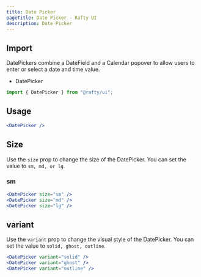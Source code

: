 ```yaml
---
title: Date Picker
pageTitle: Date Picker - Rafty UI
description: Date Picker
---
```


## Import

DatePickers combine a DateField and a Calendar popover to allow users to enter or select a date and time value.

- DatePicker

```jsx
import { DatePicker } from "@rafty/ui";
```

## Usage

```jsx
<DatePicker />
```

## Size

Use the `size` prop to change the size of the DatePicker. You can set the value to `sm, md, or lg`.

### sm

```jsx
<DatePicker size="sm" />
<DatePicker size="md" />
<DatePicker size="lg" />
```

## variant

Use the `variant` prop to change the visual style of the DatePicker. You can set the value to `solid, ghost, outline`.

```jsx
<DatePicker variant="solid" />
<DatePicker variant="ghost" />
<DatePicker variant="outline" />
```
